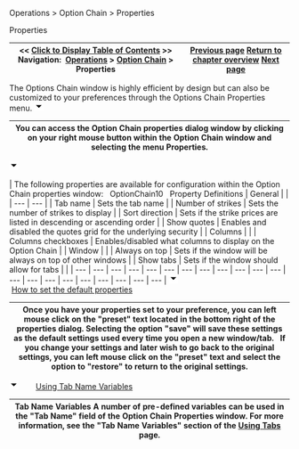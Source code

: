﻿
Operations \> Option Chain \> Properties

Properties

| \<\< [Click to Display Table of Contents](properties_option_chain.md) \>\> **Navigation:**     [Operations](operations.md) \> [Option Chain](option-chain.md) \> Properties | [Previous page](submitting_orders_option_chain.md) [Return to chapter overview](option-chain.md) [Next page](order_entry.md) |
| --- | --- |
The Options Chain window is highly efficient by design but can also be customized to your preferences through the Options Chain Properties menu.
![tog_minus](tog_minus.gif)

| You can access the Option Chain properties dialog window by clicking on your right mouse button within the Option Chain window and selecting the menu Properties. |
| --- |
![tog_minus](tog_minus.gif)

| The following properties are available for configuration within the Option Chain properties window:   OptionChain10   Property Definitions   | General | | | --- | --- | | Tab name | Sets the tab name | | Number of strikes | Sets the number of strikes to display | | Sort direction | Sets if the strike prices are listed in descending or ascending order | | Show quotes | Enables and disabled the quotes grid for the underlying security | | Columns | | | Columns checkboxes | Enables/disabled what columns to display on the Option Chain | | Window | | | Always on top | Sets if the window will be always on top of other windows | | Show tabs | Sets if the window should allow for tabs | |
| --- | --- | --- | --- | --- | --- | --- | --- | --- | --- | --- | --- | --- | --- | --- | --- | --- | --- | --- | --- | --- |
![tog_minus](tog_minus.gif)        [How to set the default properties](javascript:HMToggle('toggle','HowToSetTheDefaultProperties','HowToSetTheDefaultProperties_ICON'))

| Once you have your properties set to your preference, you can left mouse click on the "preset" text located in the bottom right of the properties dialog. Selecting the option "save" will save these settings as the default settings used every time you open a new window/tab.   If you change your settings and later wish to go back to the original settings, you can left mouse click on the "preset" text and select the option to "restore" to return to the original settings. |
| --- |
![tog_minus](tog_minus.gif)        [Using Tab Name Variables](javascript:HMToggle('toggle','UsingTabNameVariables','UsingTabNameVariables_ICON'))

| Tab Name Variables A number of pre\-defined variables can be used in the "Tab Name" field of the Option Chain Properties window. For more information, see the "Tab Name Variables" section of the [Using Tabs](using_tabs.md) page. |
| --- |

